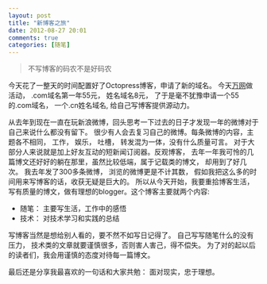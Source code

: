 ```yaml
---
layout: post
title: "新博客之旅"
date: 2012-08-27 20:01
comments: true
categories: [随笔]
---
```


> 不写博客的码农不是好码农


今天花了一整天的时间配置好了Octopress博客，申请了新的域名。 今天<a href="http://www.net.cn" target="_blank">万网</a>做活动， .com域名第一年55元， 姓名域名8元， 了于是毫不犹豫申请一个55的.com域名， 一个.cn姓名域名, 给自己写博客提供源动力。 

从去年到现在一直在玩新浪微博，回头思考一下过去的日子才发现一年的微博对于自己来说什么都没有留下。 很少有人会去复习自己的微博。每条微博的内容，主题各不相同， 工作， 娱乐， 吐槽， 转发混为一体，没有什么质量可言。 对于大部分人来说就是加上好友互动的短新闻订阅器。反观博客， 去年一年我可怜的几篇博文还好好的躺在那里，虽然比较低端，属于记载类的博文， 却用到了好几次。 我去年发了300多条微博， 浏览的微博更是不计其数， 假如我把这么多的时间用来写博客的话，收获无疑是巨大的。 所以从今天开始，我要重拾博客生活， 写有质量的博文，做有理想的blogger。这个博客主要就两个内容:

* 随笔： 主要写生活，工作中的感悟
* 技术： 对技术学习和实践的总结

写博客当然是想给别人看的，要不然不如写日记得了。 自己写写随笔什么的没有压力， 技术类的文章就要谨慎很多，否则害人害己，得不偿失。 为了对的起以后的读者们，我会用谨慎的态度对待每一篇博文。 

最后还是分享我最喜欢的一句话和大家共勉： 面对现实，忠于理想。 

